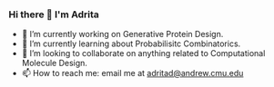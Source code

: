 ### Hi there 👋 I'm Adrita

- 🔭 I’m currently working on Generative Protein Design.
- 🌱 I’m currently learning about Probabilisitc Combinatorics.
- 👯 I’m looking to collaborate on anything related to Computational Molecule Design.
- 📫 How to reach me: email me at adritad@andrew.cmu.edu

